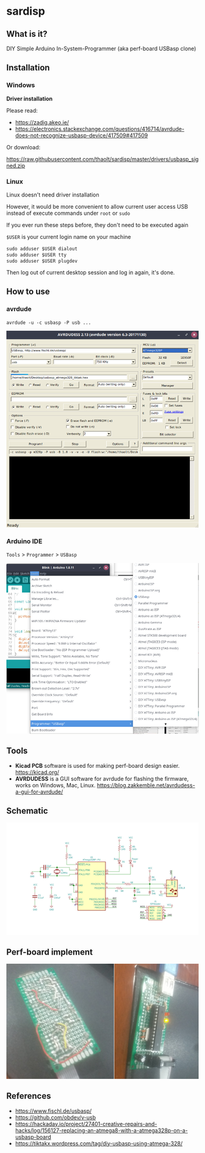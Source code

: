 # sardisp

## What is it?

DIY Simple Arduino In-System-Programmer (aka perf-board USBasp clone)

## Installation

### Windows

**Driver installation**

Please read:

* https://zadig.akeo.ie/
* https://electronics.stackexchange.com/questions/416714/avrdude-does-not-recognize-usbasp-device/417509#417509

Or download:

https://raw.githubusercontent.com/thaolt/sardisp/master/drivers/usbasp_signed.zip

### Linux

Linux doesn't need driver installation

However, it would be more convenient to allow current user access USB instead of execute commands under `root` or `sudo`

If you ever run these steps before, they don't need to be executed again

`$USER` is your current login name on your machine

```
sudo adduser $USER dialout
sudo adduser $USER tty
sudo adduser $USER plugdev
```

Then log out of current desktop session and log in again, it's done.

## How to use

### avrdude

```
avrdude -u -c usbasp -P usb ...
```

![avrdudess usbasp](doc/avrdudess.png)

### Arduino IDE

`Tools` > `Programmer` > `USBasp`

![arduino ide usbasp](doc/arduino_ide.jpg)

## Tools

* **Kicad PCB** software is used for making perf-board design easier. https://kicad.org/
* **AVRDUDESS** is a GUI software for avrdude for flashing the firmware, works on Windows, Mac, Linux. https://blog.zakkemble.net/avrdudess-a-gui-for-avrdude/

## Schematic

![sardisp schematic](doc/sardisp_schematic.jpg)

## Perf-board implement

![sardisp board](doc/board.jpg)

## References

* https://www.fischl.de/usbasp/
* https://github.com/obdev/v-usb
* https://hackaday.io/project/27401-creative-repairs-and-hacks/log/156127-replacing-an-atmega8-with-a-atmega328p-on-a-usbasp-board
* https://tiktakx.wordpress.com/tag/diy-usbasp-using-atmega-328/
